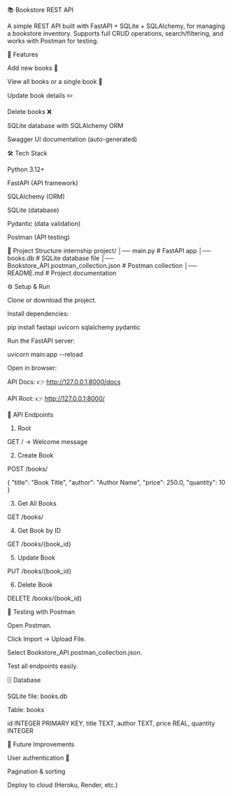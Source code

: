 📚 Bookstore REST API

A simple REST API built with FastAPI + SQLite + SQLAlchemy, for managing a bookstore inventory.
Supports full CRUD operations, search/filtering, and works with Postman for testing.

🚀 Features

Add new books 📖

View all books or a single book 🔎

Update book details ✏️

Delete books ❌

SQLite database with SQLAlchemy ORM

Swagger UI documentation (auto-generated)

🛠️ Tech Stack

Python 3.12+

FastAPI (API framework)

SQLAlchemy (ORM)

SQLite (database)

Pydantic (data validation)

Postman (API testing)

📂 Project Structure
internship project/
│── main.py                  # FastAPI app
│── books.db                 # SQLite database file
│── Bookstore_API.postman_collection.json   # Postman collection
│── README.md                 # Project documentation

⚙️ Setup & Run

Clone or download the project.

Install dependencies:

pip install fastapi uvicorn sqlalchemy pydantic


Run the FastAPI server:

uvicorn main:app --reload


Open in browser:

API Docs: 👉 http://127.0.0.1:8000/docs

API Root: 👉 http://127.0.0.1:8000/

📌 API Endpoints
1. Root

GET /
→ Welcome message

2. Create Book

POST /books/

{
  "title": "Book Title",
  "author": "Author Name",
  "price": 250.0,
  "quantity": 10
}

3. Get All Books

GET /books/

4. Get Book by ID

GET /books/{book_id}

5. Update Book

PUT /books/{book_id}

6. Delete Book

DELETE /books/{book_id}

🧪 Testing with Postman

Open Postman.

Click Import → Upload File.

Select Bookstore_API.postman_collection.json.

Test all endpoints easily.

🗄️ Database

SQLite file: books.db

Table: books

id INTEGER PRIMARY KEY,
title TEXT,
author TEXT,
price REAL,
quantity INTEGER

📖 Future Improvements

User authentication 🔑

Pagination & sorting

Deploy to cloud (Heroku, Render, etc.)